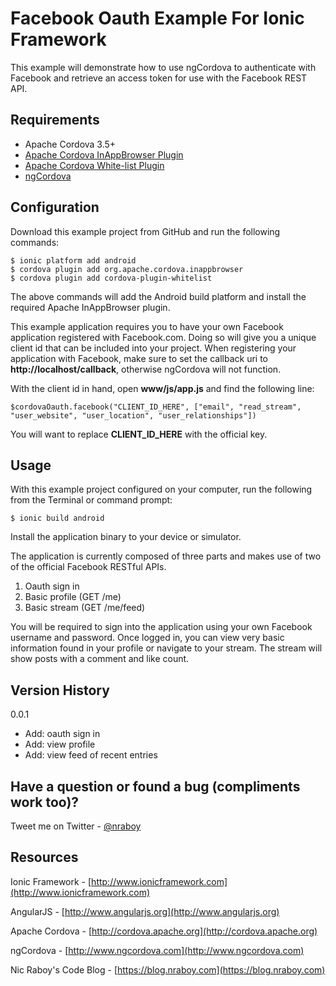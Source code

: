 Facebook Oauth Example For Ionic Framework
==============================

This example will demonstrate how to use ngCordova to authenticate with Facebook and retrieve
an access token for use with the Facebook REST API.


Requirements
-------------

* Apache Cordova 3.5+
* [Apache Cordova InAppBrowser Plugin](http://cordova.apache.org/docs/en/3.0.0/cordova_inappbrowser_inappbrowser.md.html)
* [Apache Cordova White-list Plugin](https://github.com/apache/cordova-plugin-whitelist)
* [ngCordova](http://www.ngcordova.com)


Configuration
-------------

Download this example project from GitHub and run the following commands:

    $ ionic platform add android
    $ cordova plugin add org.apache.cordova.inappbrowser
    $ cordova plugin add cordova-plugin-whitelist

The above commands will add the Android build platform and install the required Apache InAppBrowser plugin.

This example application requires you to have your own Facebook application registered with Facebook.com.  Doing so
will give you a unique client id that can be included into your project.  When registering your application with Facebook,
make sure to set the callback uri to **http://localhost/callback**, otherwise ngCordova will not function.

With the client id in hand, open **www/js/app.js** and find the following line:

    $cordovaOauth.facebook("CLIENT_ID_HERE", ["email", "read_stream", "user_website", "user_location", "user_relationships"])

You will want to replace **CLIENT_ID_HERE** with the official key.


Usage
-------------

With this example project configured on your computer, run the following from the Terminal or command prompt:

    $ ionic build android

Install the application binary to your device or simulator.

The application is currently composed of three parts and makes use of two of the official Facebook RESTful APIs.

1. Oauth sign in
2. Basic profile (GET /me)
3. Basic stream (GET /me/feed)

You will be required to sign into the application using your own Facebook username and password.  Once logged in, you can
view very basic information found in your profile or navigate to your stream.  The stream will show posts with a comment and
like count.


Version History
-------------

0.0.1

* Add: oauth sign in
* Add: view profile
* Add: view feed of recent entries


Have a question or found a bug (compliments work too)?
-------------

Tweet me on Twitter - [@nraboy](https://www.twitter.com/nraboy)


Resources
-------------

Ionic Framework - [http://www.ionicframework.com](http://www.ionicframework.com)

AngularJS - [http://www.angularjs.org](http://www.angularjs.org)

Apache Cordova - [http://cordova.apache.org](http://cordova.apache.org)

ngCordova - [http://www.ngcordova.com](http://www.ngcordova.com)

Nic Raboy's Code Blog - [https://blog.nraboy.com](https://blog.nraboy.com)
